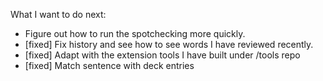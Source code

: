 What I want to do next:

- Figure out how to run the spotchecking more quickly.
- [fixed] Fix history and see how to see words I have reviewed recently.
- [fixed] Adapt with the extension tools I have built under /tools repo 
- [fixed] Match sentence with deck entries 